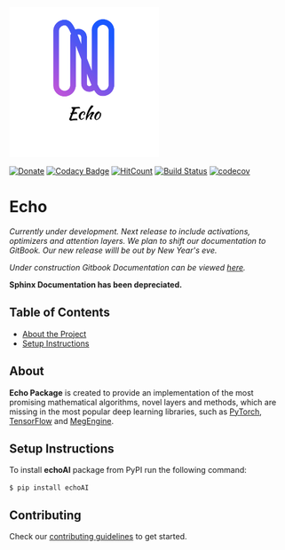 <p align="left">
  <img width="270" src="https://github.com/digantamisra98/Echo/raw/master/Observations/logo_transparent.png">
</p>

[![Donate](https://img.shields.io/badge/License-MIT-brightgreen.svg)](LICENSE)
[![Codacy Badge](https://api.codacy.com/project/badge/Grade/3b9607d06bc0420ebe1ce4443e34e1ba)](https://www.codacy.com/manual/digantamisra98/Echo?utm_source=github.com&amp;utm_medium=referral&amp;utm_content=digantamisra98/Echo&amp;utm_campaign=Badge_Grade)
[![HitCount](http://hits.dwyl.io/digantamisra98/Echo.svg)](http://hits.dwyl.io/digantamisra98/Echo)
[![Build Status](https://travis-ci.com/digantamisra98/Echo.svg?branch=master)](https://travis-ci.com/digantamisra98/Echo)
[![codecov](https://codecov.io/gh/digantamisra98/Echo/branch/master/graph/badge.svg)](https://codecov.io/gh/digantamisra98/Echo)

# Echo

*Currently under development. Next release to include activations, optimizers and attention layers. We plan to shift our documentation to GitBook. Our new release willl be out by New Year's eve.*

*Under construction Gitbook Documentation can be viewed [here](https://xa9ax.gitbook.io/echo/).*

**Sphinx Documentation has been depreciated.**

## Table of Contents
* [About the Project](#about)
* [Setup Instructions](#setup-instructions)

## About
**Echo Package** is created to provide an implementation of the most promising mathematical algorithms, novel layers and methods, which are missing in the most popular deep learning libraries, such as [PyTorch](https://pytorch.org/), [TensorFlow](https://www.tensorflow.org/) and [MegEngine](https://megengine.org.cn/).

## Setup Instructions
To install __echoAI__ package from PyPI run the following command:

  ```$ pip install echoAI ```
  
## Contributing

Check our [contributing guidelines](https://xa9ax.gitbook.io/echo/contributing-guidelines) to get started.

